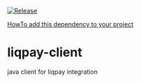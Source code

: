 [![Release](https://jitpack.io/v/alexeytokar/liqpay-client.svg)](https://jitpack.io/#alexeytokar/liqpay-client)

[HowTo add this dependency to your project](https://jitpack.io/#alexeytokar/rainbow-rest)

# liqpay-client
java client for liqpay integration

